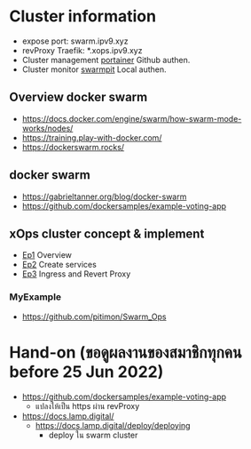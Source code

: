 # Cluster information
- expose port:        swarm.ipv9.xyz
- revProxy Traefik:   *.xops.ipv9.xyz
- Cluster management [portainer](https://portainer.ipv9.me/) Github authen.
- Cluster monitor [swarmpit](https://swarmpit.xops.ipv9.xyz) Local authen.

## Overview docker swarm
- https://docs.docker.com/engine/swarm/how-swarm-mode-works/nodes/
- https://training.play-with-docker.com/
- https://dockerswarm.rocks/


## docker swarm
- https://gabrieltanner.org/blog/docker-swarm
- https://github.com/dockersamples/example-voting-app

## xOps cluster concept & implement
- [Ep1](https://youtu.be/Qe6zmf5Kyhc) Overview
- [Ep2](https://youtu.be/47DEnDA3UPY) Create services
- [Ep3](https://youtu.be/2B6MlcDidko) Ingress and Revert Proxy

### MyExample
- https://github.com/pitimon/Swarm_Ops
  
# Hand-on (ขอดูผลงานของสมาชิกทุกคน before 25 Jun 2022)
- https://github.com/dockersamples/example-voting-app 
  - แปลงให้เป็น https ผ่าน revProxy 
- https://docs.lamp.digital/
  - https://docs.lamp.digital/deploy/deploying 
    - deploy ใน swarm cluster
  